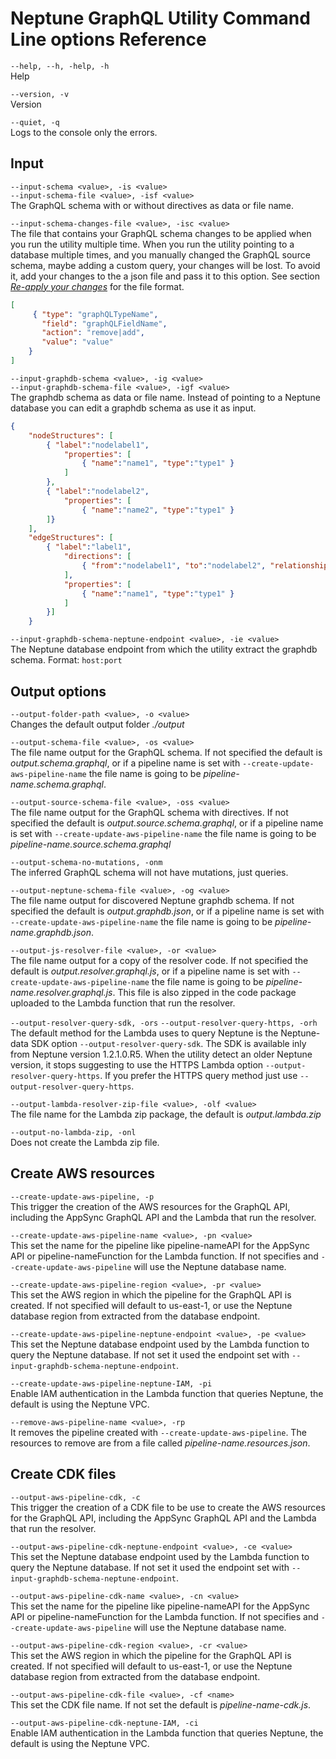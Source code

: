 # Neptune GraphQL Utility Command Line options Reference

`--help, --h, -help, -h`
<br>
Help

`--version, -v`
<br>
Version

`--quiet, -q`
<br>
Logs to the console only the errors.

## Input
`--input-schema <value>, -is <value>`<br>
`--input-schema-file <value>, -isf <value>`
<br>
The GraphQL schema with or without directives as data or file name.

`--input-schema-changes-file <value>, -isc <value>`
<br>
The file that contains your GraphQL schema changes to be applied when you run the utility multiple time. When you run the utility pointing to a database multiple times, and you manually changed the GraphQL source schema, maybe adding a custom query, your changes will be lost. To avoid it, add your changes to the a json file and pass it to this option. See section [*Re-apply your changes*](#re-apply-your-changes-with---input-schema-changes-file) for the file format.

```json
[
     { "type": "graphQLTypeName",
       "field": "graphQLFieldName",
       "action": "remove|add",
       "value": "value"
    }
]
```

`--input-graphdb-schema <value>, -ig <value>`<br>
`--input-graphdb-schema-file <value>, -igf <value>`
<br>
The graphdb schema as data or file name. Instead of pointing to a Neptune database you can edit a graphdb schema as use it as input.

```json
{
    "nodeStructures": [
        { "label":"nodelabel1",
            "properties": [
                { "name":"name1", "type":"type1" }
            ]
        },
        { "label":"nodelabel2",
            "properties": [
                { "name":"name2", "type":"type1" }
        ]}
    ],
    "edgeStructures": [
        { "label":"label1",
            "directions": [
                { "from":"nodelabel1", "to":"nodelabel2", "relationship":"ONE-ONE|ONE-MANY|MANY-MANY"  }
            ],
            "properties": [
                { "name":"name1", "type":"type1" }
            ]
        }]
    }
```

`--input-graphdb-schema-neptune-endpoint <value>, -ie <value>`
<br>
The Neptune database endpoint from which the utility extract the graphdb schema. Format: `host:port`

## Output options
`--output-folder-path <value>, -o <value>`
<br>
Changes the default output folder *./output*

`--output-schema-file <value>, -os <value>`
<br>
The file name output for the GraphQL schema. If not specified the default is *output.schema.graphql*, or if a pipeline name is set with `--create-update-aws-pipeline-name` the file name is going to be *pipeline-name.schema.graphql*. 

`--output-source-schema-file <value>, -oss <value>`
<br>
The file name output for the GraphQL schema with directives. If not specified the default is *output.source.schema.graphql*, or if a pipeline name is set with `--create-update-aws-pipeline-name` the file name is going to be *pipeline-name.source.schema.graphql*

`--output-schema-no-mutations, -onm`
<br>
The inferred GraphQL schema will not have mutations, just queries.

`--output-neptune-schema-file <value>, -og <value>`
<br>
The file name output for discovered Neptune graphdb schema. If not specified the default is *output.graphdb.json*, or if a pipeline name is set with `--create-update-aws-pipeline-name` the file name is going to be *pipeline-name.graphdb.json*. 

`--output-js-resolver-file <value>, -or <value>`
<br>
The file name output for a copy of the resolver code. If not specified the default is *output.resolver.graphql.js*, or if a pipeline name is set with `--create-update-aws-pipeline-name` the file name is going to be *pipeline-name.resolver.graphql.js*. This file is also zipped in the code package uploaded to the Lambda function that run the resolver.

`--output-resolver-query-sdk, -ors`
`--output-resolver-query-https, -orh`
<br>
The default method for the Lambda uses to query Neptune is the Neptune-data SDK option `--output-resolver-query-sdk`. The SDK is available inly from Neptune version 1.2.1.0.R5. When the utility detect an older Neptune version, it stops suggesting to use the HTTPS Lambda option `--output-resolver-query-https`. If you prefer the HTTPS query method just use `--output-resolver-query-https`.

`--output-lambda-resolver-zip-file <value>, -olf <value>` 
<br>
The file name for the Lambda zip package, the default is *output.lambda.zip*

`--output-no-lambda-zip, -onl`
<br>
Does not create the Lambda zip file.


## Create AWS resources
`--create-update-aws-pipeline, -p`
<br>
This trigger the creation of the AWS resources for the GraphQL API, including the AppSync GraphQL API and the Lambda that run the resolver.

`--create-update-aws-pipeline-name <value>, -pn <value>`
<br>
This set the name for the pipeline like pipeline-nameAPI for the AppSync API or pipeline-nameFunction for the Lambda function. If not specifies and `--create-update-aws-pipeline` will use the Neptune database name.

`--create-update-aws-pipeline-region <value>, -pr <value>`
<br>
This set the AWS region in which the pipeline for the GraphQL API is created. If not specified will default to us-east-1, or use the Neptune database region from extracted from the database endpoint.

`--create-update-aws-pipeline-neptune-endpoint <value>, -pe <value>`
<br>
This set the Neptune database endpoint used by the Lambda function to query the Neptune database. If not set it used the endpoint set with `--input-graphdb-schema-neptune-endpoint`.

`--create-update-aws-pipeline-neptune-IAM, -pi`
<br>
Enable IAM authentication in the Lambda function that queries Neptune, the default is using the Neptune VPC.

`--remove-aws-pipeline-name <value>, -rp`
<br>
It removes the pipeline created with `--create-update-aws-pipeline`. The resources to remove are from a file called *pipeline-name.resources.json*.

## Create CDK files
`--output-aws-pipeline-cdk, -c`
<br>
This trigger the creation of a CDK file to be use to create the AWS resources for the GraphQL API, including the AppSync GraphQL API and the Lambda that run the resolver.

`--output-aws-pipeline-cdk-neptune-endpoint <value>, -ce <value>`
<br>
This set the Neptune database endpoint used by the Lambda function to query the Neptune database. If not set it used the endpoint set with `--input-graphdb-schema-neptune-endpoint`.

`--output-aws-pipeline-cdk-name <value>, -cn <value>`
<br>
This set the name for the pipeline like pipeline-nameAPI for the AppSync API or pipeline-nameFunction for the Lambda function. If not specifies and `--create-update-aws-pipeline` will use the Neptune database name.

`--output-aws-pipeline-cdk-region <value>, -cr <value>`
<br>
This set the AWS region in which the pipeline for the GraphQL API is created. If not specified will default to us-east-1, or use the Neptune database region from extracted from the database endpoint.

`--output-aws-pipeline-cdk-file <value>, -cf <name>`
<br>
This set the CDK file name. If not set the default is *pipeline-name-cdk.js*.

`--output-aws-pipeline-cdk-neptune-IAM, -ci`
<br>
Enable IAM authentication in the Lambda function that queries Neptune, the default is using the Neptune VPC.